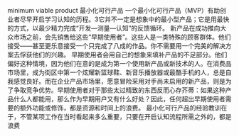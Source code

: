 minimum viable product
最小化可行产品
一个最小化可行产品（MVP）有助创业者尽早开启学习认知的历程。3它并不一定是想象中的最小型产品；它是用最快的方式，以最少精力完成“开发—测量—认知”的反馈循环。
新产品在成功推向大众市场之前，会先销售给这些“早期使用者”。这些人是一类特殊的顾客群体。他们接受——甚至更乐意接受一个只完成了八成的作品。你不需要用一个完美的解决方案去俘获他们的兴趣。
早期使用者会用自己的想象来填补产品的不足部分。他们偏好这种情境，因为他们在意的是成为第一个使用新产品或新技术的人。在消费品市场里，成为街区中第一个炫耀新篮球鞋、新音乐播放器或最酷手机的人，总是自我感觉良好。而在企业产品市场里，愿意冒险采用对手尚未启用的新产品，则是为了争取竞争优势。早期使用者对于那些太过精致的东西反而心存芥蒂：如果这种产品什么人都能用，那么作为早期用户又有什么好处？因此，任何超出早期使用者需要的额外功能或修饰，都是资源和时间上的浪费。
最小化可行产品的经验教训在于，不管某项工作在当时看起来多么重要，只要在开启认知流程所需之外的，都是浪费
